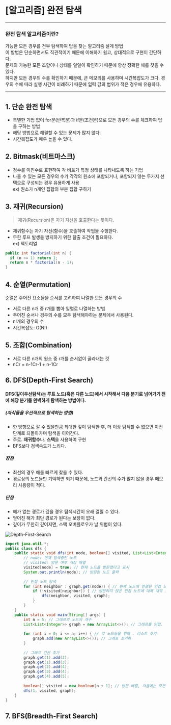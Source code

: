 # [알고리즘] 완전 탐색
---------------------
### 완전 탐색 알고리즘이란?   
가능한 모든 경우를 전부 탐색하여 답을 찾는 알고리즘 설계 방법   
이 방법은 단순하면서도 직관적이기 때문에 이해하기 쉽고, 상대적으로 구현이 간단하다.   
문제의 가능한 모든 조합이나 상태를 일일이 확인하기 때문에 항상 정확한 해를 찾을 수 있다.     
하지만 모든 경우의 수를 확인하기 때문에, 큰 메모리를 사용하며 시간복잡도가 크다.
경우의 수에 따라 실행 시간이 비례하기 때문에 입력 값의 범위가 적은 경우에 유용하다.   

---------------------
## 1. 단순 완전 탐색
- 특별한 기법 없이 for문(반복문)과 if문(조건문)으로 모든 경우의 수를 체크하여 답을 구하는 방법   
- 해당 방법으로 해결할 수 있는 문제가 많지 않다.   
- 시간복잡도가 매우 높을 수 있다.   

## 2. Bitmask(비트마스크)   
- 정수를 이진수로 표현하여 각 비트가 특정 상태를 나타내도록 하는 기법    
- 나올 수 있는 모든 경우의 수가 각각의 원소에 포함되거나, 포함되지 않는 두가지 선택으로 구성되는 경우 유용하게 사용   
ex) 원소가 n개인 집합의 부분 집합 구하기

## 3. 재귀(Recursion)   
> 재귀(Recursion)은 자기 자신을 호출한다는 뜻이다.   
- 재귀함수는 자기 자신(함수)을 호출하여 작업을 수행한다.   
- 무한 루프 발생을 방지하기 위한 탈출 조건이 필요하다.   
ex) 팩토리얼
```java
public int factorial(int n) {
  if (n <= 1) return 1;
  return n * factorial(n - 1); 
}
```

## 4. 순열(Permutation)   
순열은 주어진 요소들을 순서를 고려하여 나열한 모든 경우의 수   
- 서로 다른 n개 중 r개를 뽑아 일렬로 나열하는 방법
- 주어진 순서나 경우의 수를 모두 탐색해야하는 문제에서 사용된다.
- n!개의 경우의 수   
- 시간복잡도: O(N!)   

## 5. 조합(Combination)   
- 서로 다른 n개의 원소 중 r개를 순서없이 골라내는 것    
- nCr = n-1Cr-1 + n-1Cr

## 6. DFS(Depth-First Search)   
#### DFS(깊이우선탐색)는 루트 노드(혹은 다른 노드)에서 시작해서 다음 분기로 넘어가기 전에 해당 분기를 완벽하게 탐색하는 방법이다. 
##### (자식들을 우선적으로 탐색하는 방법)
- 한 방향으로 갈 수 있을만큼 최대한 깊이 탐색한 후, 더 이상 탐색할 수 없으면 이전 단계로 되돌아가며 탐색을 이어간다.    
- 주로. **재귀함수**나. **스택**을 사용하여 구현      
- BFS보다 검색속도가 느리다.   

##### 장점
- 최선의 경우 해를 빠르게 찾을 수 있다.
- 경로상의 노드들만 기억하면 되기 때문에, 노드와 간선의 수가 많지 않을 경우 메모리 사용량이 적다.

##### 단점   
- 해가 없는 경로가 깊을 경우 탐색시간이 오래 걸릴 수 있다.   
- 얻어진 해가 최단 경로가 된다는 보장이 없다.   
- 깊이가 무한히 깊어지면, 스택 오버플로우가 날 위험이 있다.   

![Depth-First-Search](https://github.com/user-attachments/assets/866ddc3e-551e-4ff4-b24f-0834ae045c1b)

```java
import java.util.*;
public class dfs {
    public static void dfs(int node, boolean[] visited, List<List<Integer>> graph) {
        // node: 현재 탐색중인 노드
        // visited: 방문 여부 저장 배열
        visited[node] = true; // 현재 노드를 방문했다고 표시
        System.out.println(node); // 방문한 노드 출력
        
        // 인접 노드 탐색
        for (int neighbor : graph.get(node)) { // 현재 노드에 연결된 인접 노드 순회
            if (!visited[neighbor]) { // 방문하지 않은 인접 노드에 대해 재귀 호출을 수행하여 깊이우선탐색
                dfs(neighbor, visited, graph);
            }
        }
    }
    public static void main(String[] args) {
        int n = 5; // 그래프의 노드의 개수
        List<List<Integer>> graph = new ArrayList<>(); // 그래프를 인접. ㅣ스트로 표현, 각 노드마다 연결된 노드들을 리스트로 저장
        
        for (int i = 0; i <= n; i++) { // 각 노드들을 위해 . 리스트 추가
            graph.add(new ArrayList<>()); // 그래프 초기화
        }
        
        // 그래프 간선 추가
        graph.get(1).add(2);
        graph.get(1).add(3);
        graph.get(2).add(4);
        graph.get(3).add(4);
        graph.get(4).add(5);
        
        boolean[] visited = new boolean[n + 1]; // 방문 배열, 처음에는 모든 값이 false
        dfs(1, visited, graph);
    }
}
```
 
## 7. BFS(Breadth-First Search)   

